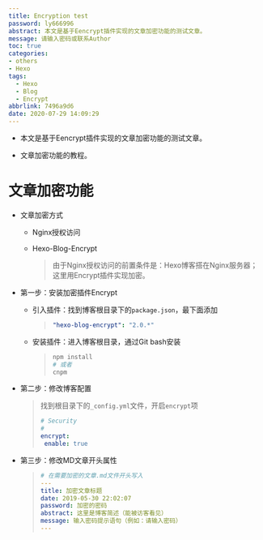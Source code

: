 ```yaml
---
title: Encryption test
password: ly666996
abstract: 本文是基于Eencrypt插件实现的文章加密功能的测试文章。
message: 请输入密码或联系Author
toc: true
categories: 
- others
- Hexo
tags:
  - Hexo
  - Blog
  - Encrypt
abbrlink: 7496a9d6
date: 2020-07-29 14:09:29
---
```


* 本文是基于Eencrypt插件实现的文章加密功能的测试文章。

* 文章加密功能的教程。

  <!-- more -->

# 文章加密功能

* 文章加密方式

  * Nginx授权访问

  * Hexo-Blog-Encrypt

    > 由于Nginx授权访问的前置条件是：Hexo博客搭在Nginx服务器；这里用Encrypt插件实现加密。

* 第一步：安装加密插件Encrypt

  * 引入插件：找到博客根目录下的`package.json`，最下面添加

    > ```yml
    > "hexo-blog-encrypt": "2.0.*"
    > ```

  * 安装插件：进入博客根目录，通过Git bash安装

    > ```bash
    > npm install
    > # 或者
    > cnpm
    > ```

* 第二步：修改博客配置

  > 找到根目录下的`_config.yml`文件，开启`encrypt`项
  >
  > ```yml
  > # Security
  > #
  > encrypt:
  >  enable: true
  > ```

* 第三步：修改MD文章开头属性

  > ```yml
  > # 在需要加密的文章.md文件开头写入
  > --- 
  > title: 加密文章标题
  > date: 2019-05-30 22:02:07
  > password: 加密的密码
  > abstract: 这里是博客简述（能被访客看见）
  > message: 输入密码提示语句（例如：请输入密码）
  > ---
  > ```